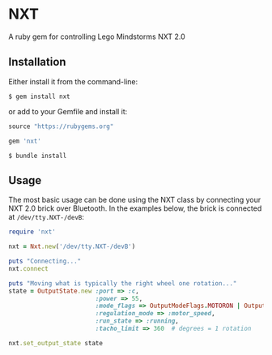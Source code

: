 # NXT
A ruby gem for controlling Lego Mindstorms NXT 2.0

## Installation
Either install it from the command-line:

```shell
$ gem install nxt
```

or add to your Gemfile and install it:
```ruby
source "https://rubygems.org"

gem 'nxt'
```
```shell
$ bundle install
```

## Usage
The most basic usage can be done using the NXT class by connecting your NXT 2.0
brick over Bluetooth.  In the examples below, the brick is connected at
``` /dev/tty.NXT-/devB ```:

```ruby
require 'nxt'

nxt = Nxt.new('/dev/tty.NXT-/devB')

puts "Connecting..."
nxt.connect

puts "Moving what is typically the right wheel one rotation..."
state = OutputState.new :port => :c,
                        :power => 55,
                        :mode_flags => OutputModeFlags.MOTORON | OutputModeFlags.BRAKE,
                        :regulation_mode => :motor_speed,
                        :run_state => :running,
                        :tacho_limit => 360  # degrees = 1 rotation

nxt.set_output_state state
```

